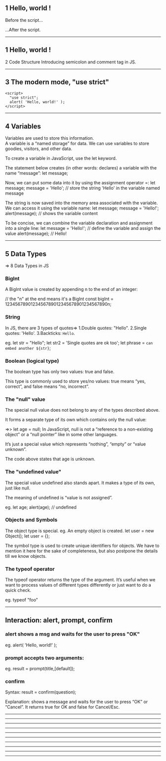 ## 1 Hello, world !
  <p>Before the script...</p>

  <script>
    alert( 'Hello, world!' );
  </script>

  <p>...After the script.</p>
<!-- Alert msg is pop-up -->
<hr>

## 1 Hello, world !
 2 Code Structure
    Introducing semicolon and comment tag in JS.

<hr>

## 3 The modern mode, "use strict"
<!-- The directive looks like a string: "use strict" or 'use strict'. When it is located at the top of a script, the whole script works the “modern” way. -->
    <script>
      "use strict";
      alert( 'Hello, world!' );
    </script>
<hr>

## 4 Variables
Variables are used to store this information.<br>
A variable is a “named storage” for data. We can use variables to store goodies, visitors, and other data.

To create a variable in JavaScript, use the let keyword.

The statement below creates (in other words: declares) a variable with the name “message”:
let message;

Now, we can put some data into it by using the assignment operator =:
let message;
message = 'Hello'; // store the string 'Hello' in the variable named message

The string is now saved into the memory area associated with the variable. We can access it using the variable name:
let message;
message = 'Hello!';
alert(message); // shows the variable content

To be concise, we can combine the variable declaration and assignment into a single line:
let message = 'Hello!'; // define the variable and assign the value
alert(message); // Hello!

<hr>

## 5  Data Types

  => 8 Data Types in JS

  ### BigInt

  A BigInt value is created by appending n to the end of an integer:

// the "n" at the end means it's a BigInt
const bigInt = 1234567890123456789012345678901234567890n;

  ### String

  In JS, there are 3 types of quotes=>
  1.Double quotes: "Hello".
  2.Single quotes: 'Hello'.
  3.Backticks: `Hello`.

  eg. let str = "Hello";
  let str2 = 'Single quotes are ok too';
  let phrase = `can embed another ${str}`;

  ### Boolean (logical type)

  The boolean type has only two values: true and false.

This type is commonly used to store yes/no values: true means “yes, correct”, and false means “no, incorrect”.

### The "null" value

  The special null value does not belong to any of the types described above.

  It forms a separate type of its own which contains only the null value:

  =>> let age = null;
  In JavaScript, null is not a “reference to a non-existing object” or a “null pointer” like in some other languages.

  It’s just a special value which represents “nothing”, “empty” or “value unknown”.

  The code above states that age is unknown.

### The "undefined value"

  The special value undefined also stands apart. It makes a type of its own, just like null.

  The meaning of undefined is “value is not assigned”.

  eg. let age;
      alert(age); // undefined

  ### Objects and Symbols

  The object type is special.
  eg. An empty object is created.
      let user = new Object();
       let user = {};

  The symbol type is used to create unique identifiers for objects. We have to mention it here for the sake of completeness, but also postpone the details till we know objects.

  ### The typeof operator
  The typeof operator returns the type of the argument. It’s useful when we want to process values of different types differently or just want to do a quick check.

  eg. typeof "foo"
<hr>

## Interaction: alert, prompt, confirm

  ### alert shows a msg and waits for the user to press "OK"

  eg. alert( 'Hello, world!' );

  ### prompt accepts two arguments: 
  eg. result = prompt(title,[default]);

  ### confirm
  Syntax:
  result = confirm(question);

  Explanation: shows a message and waits for the user to press “OK” or “Cancel”. It returns true for OK and false for Cancel/Esc.
<hr>
<hr>
<hr>
<hr>
<hr>
<hr>
<hr>
<hr>
<hr>
<hr>

